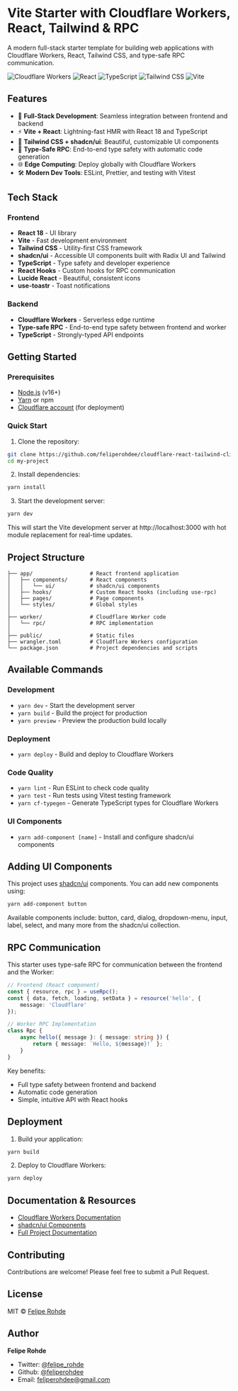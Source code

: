 # Vite Starter with Cloudflare Workers, React, Tailwind & RPC

A modern full-stack starter template for building web applications with Cloudflare Workers, React, Tailwind CSS, and type-safe RPC communication.

![Cloudflare Workers](https://img.shields.io/badge/Cloudflare_Workers-F38020?style=for-the-badge&logo=cloudflare&logoColor=white)
![React](https://img.shields.io/badge/React-61DAFB?style=for-the-badge&logo=react&logoColor=black)
![TypeScript](https://img.shields.io/badge/TypeScript-3178C6?style=for-the-badge&logo=typescript&logoColor=white)
![Tailwind CSS](https://img.shields.io/badge/Tailwind_CSS-06B6D4?style=for-the-badge&logo=tailwindcss&logoColor=white)
![Vite](https://img.shields.io/badge/Vite-646CFF?style=for-the-badge&logo=vite&logoColor=white)

## Features

- 🚀 **Full-Stack Development**: Seamless integration between frontend and backend
- ⚡ **Vite + React**: Lightning-fast HMR with React 18 and TypeScript
- 💅 **Tailwind CSS + shadcn/ui**: Beautiful, customizable UI components
- 🔄 **Type-Safe RPC**: End-to-end type safety with automatic code generation
- 🌐 **Edge Computing**: Deploy globally with Cloudflare Workers
- 🛠️ **Modern Dev Tools**: ESLint, Prettier, and testing with Vitest

## Tech Stack

### Frontend

- **React 18** - UI library
- **Vite** - Fast development environment
- **Tailwind CSS** - Utility-first CSS framework
- **shadcn/ui** - Accessible UI components built with Radix UI and Tailwind
- **TypeScript** - Type safety and developer experience
- **React Hooks** - Custom hooks for RPC communication
- **Lucide React** - Beautiful, consistent icons
- **use-toastr** - Toast notifications

### Backend

- **Cloudflare Workers** - Serverless edge runtime
- **Type-safe RPC** - End-to-end type safety between frontend and worker
- **TypeScript** - Strongly-typed API endpoints

## Getting Started

### Prerequisites

- [Node.js](https://nodejs.org/) (v16+)
- [Yarn](https://yarnpkg.com/) or npm
- [Cloudflare account](https://dash.cloudflare.com/sign-up) (for deployment)

### Quick Start

1. Clone the repository:

```bash
git clone https://github.com/feliperohdee/cloudflare-react-tailwind-client.git my-project
cd my-project
```

2. Install dependencies:

```bash
yarn install
```

3. Start the development server:

```bash
yarn dev
```

This will start the Vite development server at http://localhost:3000 with hot module replacement for real-time updates.

## Project Structure

```
├── app/                  # React frontend application
│   ├── components/       # React components
│   │   └── ui/           # shadcn/ui components
│   ├── hooks/            # Custom React hooks (including use-rpc)
│   ├── pages/            # Page components
│   └── styles/           # Global styles
│
├── worker/               # Cloudflare Worker code
│   └── rpc/              # RPC implementation
│
├── public/               # Static files
├── wrangler.toml         # Cloudflare Workers configuration
└── package.json          # Project dependencies and scripts
```

## Available Commands

### Development

- `yarn dev` - Start the development server
- `yarn build` - Build the project for production
- `yarn preview` - Preview the production build locally

### Deployment

- `yarn deploy` - Build and deploy to Cloudflare Workers

### Code Quality

- `yarn lint` - Run ESLint to check code quality
- `yarn test` - Run tests using Vitest testing framework
- `yarn cf-typegen` - Generate TypeScript types for Cloudflare Workers

### UI Components

- `yarn add-component [name]` - Install and configure shadcn/ui components

## Adding UI Components

This project uses [shadcn/ui](https://ui.shadcn.com/) components. You can add new components using:

```bash
yarn add-component button
```

Available components include: button, card, dialog, dropdown-menu, input, label, select, and many more from the shadcn/ui collection.

## RPC Communication

This starter uses type-safe RPC for communication between the frontend and the Worker:

```typescript
// Frontend (React component)
const { resource, rpc } = useRpc();
const { data, fetch, loading, setData } = resource('hello', {
	message: 'Cloudflare'
});

// Worker RPC Implementation
class Rpc {
	async hello({ message }: { message: string }) {
		return { message: `Hello, ${message}!` };
	}
}
```

Key benefits:

- Full type safety between frontend and backend
- Automatic code generation
- Simple, intuitive API with React hooks

## Deployment

1. Build your application:

```bash
yarn build
```

2. Deploy to Cloudflare Workers:

```bash
yarn deploy
```

## Documentation & Resources

- [Cloudflare Workers Documentation](https://developers.cloudflare.com/workers/)
- [shadcn/ui Components](https://ui.shadcn.com/)
- [Full Project Documentation](https://github.com/feliperohdee/cloudflare-react-tailwind-client/blob/main/README.md)

## Contributing

Contributions are welcome! Please feel free to submit a Pull Request.

## License

MIT © [Felipe Rohde](mailto:feliperohdee@gmail.com)

## Author

**Felipe Rohde**

- Twitter: [@felipe_rohde](https://twitter.com/felipe_rohde)
- Github: [@feliperohdee](https://github.com/feliperohdee)
- Email: feliperohdee@gmail.com
